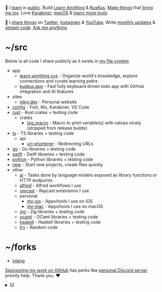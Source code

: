 👋 I [learn](https://wiki.nikiv.dev/sharing/everything-I-know) in [public](https://wiki.nikiv.dev/). Build [Learn Anything](https://github.com/learn-anything/learn-anything.xyz) & [KusKus](https://kuskus.app). [Make things](https://nikiv.dev/projects) that [bring me joy](https://nikiv.dev/likes). Love [Karabiner](https://wiki.nikiv.dev/macOS/apps/karabiner/), [macOS](https://github.com/nikitavoloboev/my-mac) & [many more tools](https://wiki.nikiv.dev/sharing/my-workflow).

💛 I [share things](https://wiki.nikiv.dev/sharing/) on [Twitter](https://twitter.com/nikitavoloboev), [Instagram](https://www.instagram.com/nikitavoloboev) & [YouTube](https://www.youtube.com/channel/UCEKqrUfr_FMKIO9XSJS4vDw). Write [monthly updates](https://wiki.nikiv.dev/looking-back/) & [stream code](https://www.youtube.com/@nikitavoloboev/streams). [Ask me anything](https://github.com/nikitavoloboev/ama).

# ~/src

Below is all code I share publicly as it exists in [my file system](https://wiki.nikiv.dev/unix/my-file-system).

- app
  - [learn-anything.xyz](https://github.com/learn-anything/learn-anything.xyz) - Organize world's knowledge, explore connections and curate learning paths
  - [kuskus.app](https://github.com/kuskusapp/kuskus) - Fast fully keyboard driven todo app with GitHub integration and AI features
- sites
  - [nikiv.dev](https://github.com/nikitavoloboev/nikiv.dev) - Personal website
- [config](https://github.com/nikitavoloboev/config) - Fish, Nix, Karabiner, VS Code
- [rust](https://github.com/nikitavoloboev/rust) - Rust crates + testing code
  - crates
    - [log_macro](https://github.com/nikitavoloboev/log_macro) - Macro to print variable(s) with values nicely (stripped from release builds)
- [ts](https://github.com/nikitavoloboev/ts) - TS libraries + testing code
  - api
    - [url-shortener](https://github.com/nikitavoloboev/url-shortener) - Redirecting URLs
- [go](https://github.com/nikitavoloboev/go) - Go libraries + testing code
- [swift](https://github.com/nikitavoloboev/swift) - Swift libraries + testing code
- [python](https://github.com/nikitavoloboev/python) - Python libraries + testing code
- [new](https://github.com/nikitavoloboev/new) - Start new projects, create files quickly
- other
  - [ai](https://github.com/learn-anything/ai) - Tasks done by language models exposed as library functions or HTTP endpoints
  - [alfred](https://github.com/nikitavoloboev/alfred) - Alfred workflows I use
  - [raycast](https://github.com/nikitavoloboev/raycast) - Raycast extensions I use
  - personal
    - [my-ios](https://github.com/nikitavoloboev/my-ios) - Apps/tools I use on iOS
    - [my-mac](https://github.com/nikitavoloboev/my-mac) - Apps/tools I use on macOS
  - [zig](https://github.com/nikitavoloboev/zig) - Zig libraries + testing code
  - [ocaml](https://github.com/nikitavoloboev/ocaml) - OCaml libraries + testing code
  - [haskell](https://github.com/nikitavoloboev/haskell) - Haskell libraries + testing code
  - [try](https://github.com/nikitavoloboev/try) - Random code

# ~/forks

- [inlang](https://github.com/inlang/inlang)

[Sponsoring my work on GitHub](https://github.com/sponsors/nikitavoloboev) has perks like [personal Discord server](https://discord.com/invite/TVafwaD23d) priority help. Thank you. ♥️

<details><summary>🐱</summary>
  <br/>
  <a href="https://nikiv.dev">
    <img width="800" heigth="200" src="https://raw.githubusercontent.com/nikitavoloboev/nikitavoloboev/main/cat.jpg"></img>
  </a>
</details>
